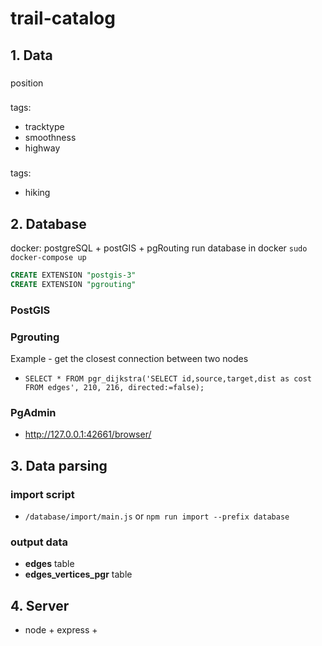 # trail-catalog

## 1. Data

### <node />

position

### <way />

tags:

- tracktype
- smoothness
- highway

### <relation />

tags:

- hiking

## 2. Database

docker: postgreSQL + postGIS + pgRouting
run database in docker `sudo docker-compose up`

```sql
CREATE EXTENSION "postgis-3"
CREATE EXTENSION "pgrouting"
```

### PostGIS

### Pgrouting

Example - get the closest connection between two nodes

- `SELECT * FROM pgr_dijkstra('SELECT id,source,target,dist as cost FROM edges', 210, 216, directed:=false);`

### PgAdmin

- http://127.0.0.1:42661/browser/

## 3. Data parsing

### import script

- `/database/import/main.js` or `npm run import --prefix database`

### output data

- **edges** table
- **edges_vertices_pgr** table

## 4. Server

- node + express +
